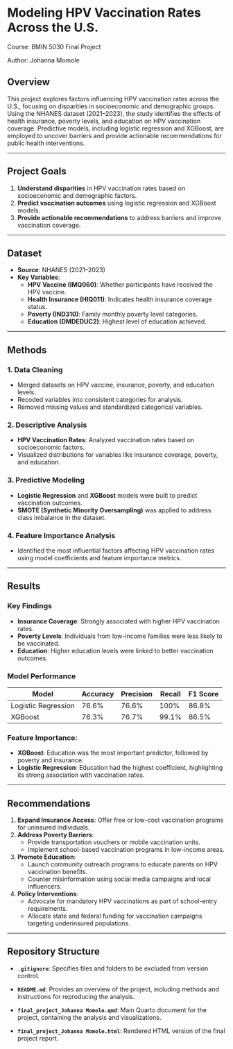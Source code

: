 # Modeling HPV Vaccination Rates Across the U.S.

Course: BMIN 5030 Final Project

Author: Johanna Momole

## Overview

This project explores factors influencing HPV vaccination rates across the U.S., focusing on disparities in socioeconomic and demographic groups. Using the NHANES dataset (2021–2023), the study identifies the effects of health insurance, poverty levels, and education on HPV vaccination coverage. Predictive models, including logistic regression and XGBoost, are employed to uncover barriers and provide actionable recommendations for public health interventions.

------------------------------------------------------------------------

## Project Goals

1.  **Understand disparities** in HPV vaccination rates based on socioeconomic and demographic factors.
2.  **Predict vaccination outcomes** using logistic regression and XGBoost models.
3.  **Provide actionable recommendations** to address barriers and improve vaccination coverage.

------------------------------------------------------------------------

## Dataset

-   **Source**: NHANES (2021–2023)
-   **Key Variables**:
    -   **HPV Vaccine (IMQ060)**: Whether participants have received the HPV vaccine.
    -   **Health Insurance (HIQ011)**: Indicates health insurance coverage status.
    -   **Poverty (IND310)**: Family monthly poverty level categories.
    -   **Education (DMDEDUC2)**: Highest level of education achieved.

------------------------------------------------------------------------

## Methods

### 1. Data Cleaning

-   Merged datasets on HPV vaccine, insurance, poverty, and education levels.
-   Recoded variables into consistent categories for analysis.
-   Removed missing values and standardized categorical variables.

### 2. Descriptive Analysis

-   **HPV Vaccination Rates**: Analyzed vaccination rates based on socioeconomic factors.
-   Visualized distributions for variables like insurance coverage, poverty, and education.

### 3. Predictive Modeling

-   **Logistic Regression** and **XGBoost** models were built to predict vaccination outcomes.
-   **SMOTE (Synthetic Minority Oversampling)** was applied to address class imbalance in the dataset.

### 4. Feature Importance Analysis

-   Identified the most influential factors affecting HPV vaccination rates using model coefficients and feature importance metrics.

------------------------------------------------------------------------

## Results

### Key Findings

-   **Insurance Coverage**: Strongly associated with higher HPV vaccination rates.
-   **Poverty Levels**: Individuals from low-income families were less likely to be vaccinated.
-   **Education**: Higher education levels were linked to better vaccination outcomes.

### Model Performance

| Model               | Accuracy | Precision | Recall | F1 Score |
|---------------------|----------|-----------|--------|----------|
| Logistic Regression | 76.6%    | 76.6%     | 100%   | 86.8%    |
| XGBoost             | 76.3%    | 76.7%     | 99.1%  | 86.5%    |

### Feature Importance:

-   **XGBoost**: Education was the most important predictor, followed by poverty and insurance.
-   **Logistic Regression**: Education had the highest coefficient, highlighting its strong association with vaccination rates.

------------------------------------------------------------------------

## Recommendations

1.  **Expand Insurance Access**: Offer free or low-cost vaccination programs for uninsured individuals.
2.  **Address Poverty Barriers**:
    -   Provide transportation vouchers or mobile vaccination units.
    -   Implement school-based vaccination programs in low-income areas.
3.  **Promote Education**:
    -   Launch community outreach programs to educate parents on HPV vaccination benefits.
    -   Counter misinformation using social media campaigns and local influencers.
4.  **Policy Interventions**:
    -   Advocate for mandatory HPV vaccinations as part of school-entry requirements.
    -   Allocate state and federal funding for vaccination campaigns targeting underinsured populations.

------------------------------------------------------------------------

## Repository Structure

-   **`.gitignore`**: Specifies files and folders to be excluded from version control.

-   **`README.md`**: Provides an overview of the project, including methods and instructions for reproducing the analysis.

-   **`final_project_Johanna Momole.qmd`**: Main Quarto document for the project, containing the analysis and visualizations.

-   **`final_project_Johanna Momole.html`**: Rendered HTML version of the final project report.
